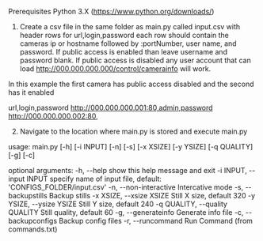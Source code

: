 Prerequisites
Python 3.X (https://www.python.org/downloads/)


1. Create a csv file in the same folder as main.py called input.csv with header rows for url,login,password each row should contain the cameras ip or hostname followed by :portNumber, user name, and password. If public access is enabled than leave username and password blank. If public access is disabled any user account that can load http://000.000.000.000/control/camerainfo will work.

In this example the first camera has public access disabled and the second has it enabled

url,login,password
http://000.000.000.001:80,admin,password
http://000.000.000.002:80,


2. Navigate to the location where main.py is stored and execute main.py

usage: main.py [-h] [-i INPUT] [-n] [-s] [-x XSIZE] [-y YSIZE] [-q QUALITY]
               [-g] [-c]

optional arguments:
  -h, --help            show this help message and exit
  -i INPUT, --input INPUT
                        specify name of input file, default:
                        'CONFIGS_FOLDER/input.csv'
  -n, --non-interactive
                        Intercative mode
  -s, --backupstills    Backup stills
  -x XSIZE, --xsize XSIZE
                        Still X size, default 320
  -y YSIZE, --ysize YSIZE
                        Still Y size, default 240
  -q QUALITY, --quality QUALITY
                        Still quality, default 60
  -g, --generateinfo    Generate info file
  -c, --backupconfigs   Backup config files
  -r, --runcommand      Run Command (from commands.txt)
